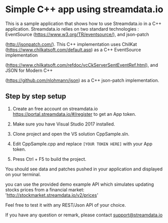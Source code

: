 # Simple C++ app using streamdata.io

This is a sample application that shows how to use Streamdata.io in a C++ application. 
Streamdata.io relies on two standard technologies : EventSource (https://www.w3.org/TR/eventsource/), and json-patch 
(http://jsonpatch.com/). 
This C++ implementation uses ChilKat (https://www.chilkatsoft.com/default.asp) as a C++ EventSource implementation 
(https://www.chilkatsoft.com/refdoc/vcCkServerSentEventRef.html), and JSON for Modern C++ 
(https://github.com/nlohmann/json) as a C++ json-patch implementation.

## Step by step setup

1. Create an free account on streamdata.io https://portal.streamdata.io/#/register to get an App token.

2. Make sure you have Visual Studio 2017 installed.

3. Clone project and open the VS solution CppSample.sln.

4. Edit CppSample.cpp and replace ```[YOUR TOKEN HERE]``` with your App token.

5. Press Ctrl + F5 to build the project.

You should see data and patches pushed in your application and displayed on your terminal.

you can use the provided demo example API which simulates updating stocks prices from a financial market:
'http://stockmarket.streamdata.io/v2/prices'

Feel free to test it with any REST/Json API of your choice.

If you have any question or remark, please contact support@streamdata.io